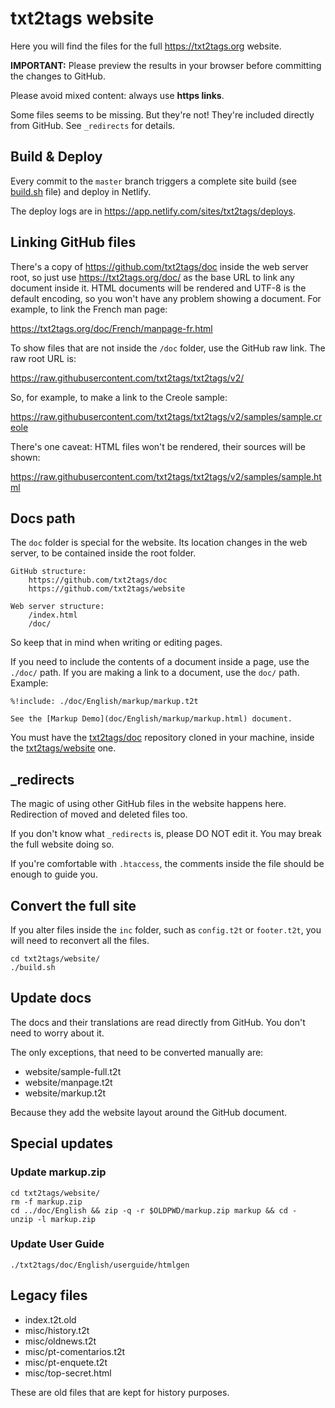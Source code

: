 # txt2tags website

Here you will find the files for the full https://txt2tags.org website.

**IMPORTANT:** Please preview the results in your browser before
committing the changes to GitHub.

Please avoid mixed content: always use **https links**.

Some files seems to be missing. But they're not! They're included
directly from GitHub. See `_redirects` for details.

## Build & Deploy

Every commit to the `master` branch triggers a complete site build (see [build.sh](https://github.com/txt2tags/website/blob/master/build.sh) file) and deploy in Netlify.

The deploy logs are in https://app.netlify.com/sites/txt2tags/deploys.


## Linking GitHub files

There's a copy of https://github.com/txt2tags/doc inside the web server root,
so just use https://txt2tags.org/doc/
as the base URL to link any document inside it. HTML documents will be
rendered and UTF-8 is the default encoding, so you won't have any
problem showing a document. For example, to link the French man page:

https://txt2tags.org/doc/French/manpage-fr.html

To show files that are not inside the `/doc` folder, use the
GitHub raw link. The raw root URL is:

https://raw.githubusercontent.com/txt2tags/txt2tags/v2/

So, for example, to make a link to the Creole sample:

https://raw.githubusercontent.com/txt2tags/txt2tags/v2/samples/sample.creole

There's one caveat: HTML files won't be rendered, their sources will be shown:

https://raw.githubusercontent.com/txt2tags/txt2tags/v2/samples/sample.html


## Docs path

The `doc` folder is special for the website. Its location changes in
the web server, to be contained inside the root folder.

```
GitHub structure:
    https://github.com/txt2tags/doc
    https://github.com/txt2tags/website

Web server structure:
    /index.html
    /doc/
```

So keep that in mind when writing or editing pages.

If you need to include the contents of a document inside a page,
use the `./doc/` path. If you are making a link to a document, use
the `doc/` path. Example:

```
%!include: ./doc/English/markup/markup.t2t

See the [Markup Demo](doc/English/markup/markup.html) document.
```

You must have the [txt2tags/doc](https://github.com/txt2tags/doc) repository
cloned in your machine, inside the [txt2tags/website](https://github.com/txt2tags/website) one.


## _redirects

The magic of using other GitHub files in the website happens here.
Redirection of moved and deleted files too.

If you don't know what ``_redirects`` is, please DO NOT edit it.
You may break the full website doing so.

If you're comfortable with ``.htaccess``, the comments inside the file
should be enough to guide you.

## Convert the full site

If you alter files inside the `inc` folder, such as `config.t2t` or
`footer.t2t`, you will need to reconvert all the files.

```
cd txt2tags/website/
./build.sh
```

## Update docs


The docs and their translations are read directly from GitHub.
You don't need to worry about it.

The only exceptions, that need to be converted manually are:

- website/sample-full.t2t
- website/manpage.t2t
- website/markup.t2t

Because they add the website layout around the GitHub document.

## Special updates

### Update markup.zip

```
cd txt2tags/website/
rm -f markup.zip
cd ../doc/English && zip -q -r $OLDPWD/markup.zip markup && cd -
unzip -l markup.zip
```

### Update User Guide

```
./txt2tags/doc/English/userguide/htmlgen
```

## Legacy files

- index.t2t.old
- misc/history.t2t
- misc/oldnews.t2t
- misc/pt-comentarios.t2t
- misc/pt-enquete.t2t
- misc/top-secret.html

These are old files that are kept for history purposes.
